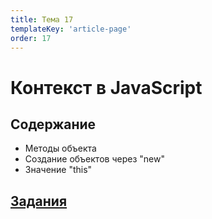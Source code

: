 ```yaml
---
title: Тема 17
templateKey: 'article-page'
order: 17
---
```

# Контекст в JavaScript

## Содержание

-   <gatsby-link to="/externals/topic17_components-modules/js-context#методы-объекта">Методы объекта</gatsby-link>
-   <gatsby-link to="/externals/topic17_components-modules/js-context#создание-объектов-через-new">Создание объектов через "new"</gatsby-link>
-   <gatsby-link to="/externals/topic17_components-modules/js-context#значение-this">Значение "this"</gatsby-link>

## [Задания](https://github.com/WebPurple/external-courses/tree/master/src/ex14_js-context/README.md)
